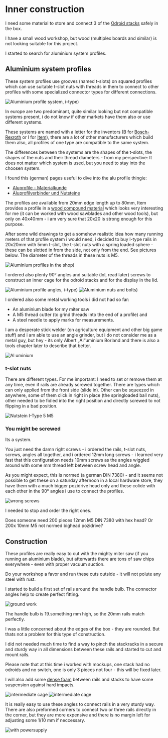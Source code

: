 # Inner construction 

I need some material to store and connect 3 of the [Odroid stacks](stackrack.md) safely in the
box. 

I have a small wood workshop, but wood (multiplex boards and
similar) is not looking suitable for this project.

I started to search for aluminium system profiles. 

## Aluminium system profiles

These system profiles use grooves (named t-slots) on squared profiles which can
use suitable t-slot nuts with threads in them to connect to other profiles with
some specialized connector types for different connections. 

![Aluminium profile system, i-type)](pics/aluprofile_sm.jpg)

In europe are two predominant, quite similar looking but not compatible
systems present, i do not know if other markets have them also or use different
systems. 

These systems are named with a letter for the inventors (B for
[Bosch-Rexroth](https://www.boschrexroth.com/de/de/produkte/produktgruppen/montagetechnik/themen/aluminiumprofile-loesungen-komponenten/)
or I for [Item](https://www.item24.com/de-de/profiltechnik)), there are a lot
of other manufacturers which build them also, all profiles of one type are
compatible to the same system.

The differences between the systems are the shapes of the t-slots, the shapes
of the nuts and their thread diameters - from my perspective: It does not
matter which system is used, but you need to stay into the choosen system.

I found this (german) pages useful to dive into the alu profile thingie:
- [Aluprofile - Materialkunde](https://www.franzek.com/aluprofile-materialkunde)
- [Aluprofilverbinder und Nutsteine](https://www.franzek.com/aluprofilverbinder-und-nutensteine-camper-ausbau/)

The profiles are available from 20mm edge length up to 80mm, Item provides a
profile in a [wood compound
material](https://www.item24.com/de-de/profil-kh-8-40x40-anthrazit-62686) which
looks very interesting for me (it can be worked with wood sawblades and other
wood tools), but only on 40x40mm - i am very sure that 20x20 is strong enough
for this purpose.

After some wild drawings to get a somehow realistic idea how many running
meters of that profile system i would need, i decided to buy  I-type rails in
20x20mm with 5mm t-slot, the t-slot nuts with a spring loaded sphere - these
can be slotted in from the side, not only from the end.  See pictures below.
The diameter of the threads in these nuts is M5.

![Aluminium profiles in the shop)](pics/alu-profiles_sm.jpg)

I ordered also plenty 90° angles and suitable (lol, read later)
screws to construct an inner cage for the odroid stacks and for the display in
the lid.

![Aluminium profile angles, i-type)](pics/alu-angle_sm.jpg)
![Aluminium nuts and bolts)](pics/alu-nuts-and-angles_sm.jpg)

I ordered also some metal working tools i did not had so far: 
- An aluminium blade for my miter saw
- A M5 thread cutter (to grind threads into the end of a profile) and 
- A steel needle to apply marks for measurements.

I am a desperate stick welder (on agriculture equipment and other 
big game stuff) and i am able to use an angle grinder, but i do not
consider me as a metal guy, but hey - its only Albert „Al“uminium Borland and there is also
a tools chapter later to describe that better.

![Al uminium](https://hallmark.brightspotcdn.com/dims4/default/e7ca8f1/2147483647/strip/true/crop/2450x2450+0+0/resize/600x600!/format/webp/quality/90/?url=http%3A%2F%2Fhallmark-channel-brightspot.s3.amazonaws.com%2F96%2Faf%2F6ffe50a5d7536f7c1ae6f288e890%2Fhi-21-color-photo.jpg)

### t-slot nuts

There are different types.  For me important: I need to set or remove them at
any time, even if rails are already screwed together.  There are types which
can only applied from the front side (slide in).  Other can be squeezed in
anywhere, some of them click in right in place (the springloaded ball nuts),
other needed to be fidled into the right position and directly screwed to not
flipping in a bad position.

![Nutstein I-Type 5 M5](https://www.motedis.com/media-images/product/4226_0/w-700/Nutenstein-mit-Steg-I-Typ-Nut-5-M5.webp)

### You might be screwed

Its a system. 

You just need the damn right screws - i ordered the rails, t-slot nuts, screws,
angles all together, and i ordered 12mm long screws - i learned very fast that
this configuration needs 10mm screws as the angles wiggled around with some mm
thread left between screw head and angle.

As you might expect, this is normed (a german DIN 7380) - and it seems not
possible to get these on a saturday afternoon in a local hardware store, they
have them with a much bigger pozidrive head only and these colide with each
other in the 90° angles i use to connect the profiles.

![wrong screws](pics/wrong-screw-head_sm.jpg)

I needed to stop and order the right ones. 

Does someone need 200 pieces 12mm M5 DIN 7380 with hex head? Or 200x 10mm M5 not
normed bighead pozidrive?

## Construction

These profiles are really easy to cut with the mighty miter saw (if you running
an aluminium blade), but afterwards there are tons of saw chips everywhere -
even with proper vacuum suction.

Do your workshop a favor and run these cuts outside - it will not polute any steel
with rust.

I started to build a first set of rails around the handle bulb. The connector
angles help to create perfect fitting.

![ground work](pics/ground-rig_sm.jpg)

The handle bulb is 19.something mm high, so the 20mm rails match perfectly.

I was a little concerned about the edges of the box - they are rounded. But
thats not a problem for this type of construction.

I did not needed much time to find a way to pinch the stackracks in a secure
and sturdy way in all dimensions between these rails and started to cut and
mount rails.

Please note that at this time i worked with mockups, one stack had no odroids
and no switch, one is only 3 pieces not four - this will be fixed later.

I will also add some [dense foam](frame-box-connection#foam) between rails and
stacks to have some suspension against hard impacts.

![intermediate cage](pics/cage_sm.jpg)
![intermediate cage](pics/cage_with_stacks_sm.jpg)

It is really easy to use these angles to connect rails in a very sturdy way.
There are also preformed corners to connect two or three rails directly in the
corner, but they are more expensive and there is no margin left for adjusting
some 1/10 mm if neccessary.

![with powersupply](pics/cage-psu_sm.jpg)

